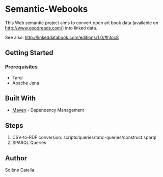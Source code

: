 # Semantic-Webooks
This Web semantic project aims to convert open art book data (available on http://www.goodreads.com/) into linked data.

See also: http://linkeddatabook.com/editions/1.0/#htoc8

## Getting Started

### Prerequisites
- Tarql
- Apache Jena

## Built With
- [Maven](https://maven.apache.org/) - Dependency Management

## Steps
1. CSV-to-RDF conversion: scripts/queries/tarql-queries/construct.sparql
2. SPARQL Queries

## Author
Solène Catella
